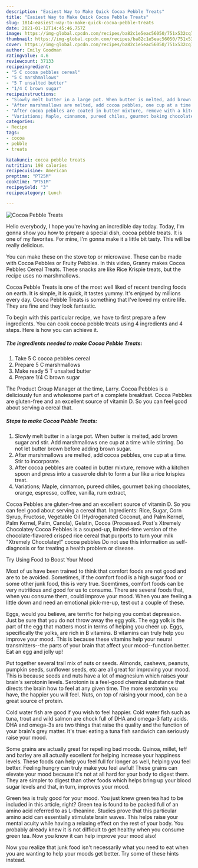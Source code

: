 ```yaml
---
description: "Easiest Way to Make Quick Cocoa Pebble Treats"
title: "Easiest Way to Make Quick Cocoa Pebble Treats"
slug: 1814-easiest-way-to-make-quick-cocoa-pebble-treats
date: 2021-01-12T14:45:46.757Z
image: https://img-global.cpcdn.com/recipes/ba82c1e5eac56050/751x532cq70/cocoa-pebble-treats-recipe-main-photo.jpg
thumbnail: https://img-global.cpcdn.com/recipes/ba82c1e5eac56050/751x532cq70/cocoa-pebble-treats-recipe-main-photo.jpg
cover: https://img-global.cpcdn.com/recipes/ba82c1e5eac56050/751x532cq70/cocoa-pebble-treats-recipe-main-photo.jpg
author: Emily Goodman
ratingvalue: 4.6
reviewcount: 37133
recipeingredient:
- "5 C cocoa pebbles cereal"
- "5 C marshmallows"
- "5 T unsalted butter"
- "1/4 C brown sugar"
recipeinstructions:
- "Slowly melt butter in a large pot. When butter is melted, add brown sugar and stir. Add marshmallows one cup at a time while stirring. Do not let butter brown before adding brown sugar."
- "After marshmallows are melted, add cocoa pebbles, one cup at a time. Stir to incorporate."
- "After cocoa pebbles are coated in butter mixture, remove with a kitchen spoon and press into a casserole dish to form a bar like a rice krispies treat."
- "Variations; Maple, cinnamon, pureed chiles, gourmet baking chocolates, orange, espresso, coffee, vanilla, rum extract,"
categories:
- Recipe
tags:
- cocoa
- pebble
- treats

katakunci: cocoa pebble treats 
nutrition: 198 calories
recipecuisine: American
preptime: "PT25M"
cooktime: "PT51M"
recipeyield: "3"
recipecategory: Lunch

---
```



![Cocoa Pebble Treats](https://img-global.cpcdn.com/recipes/ba82c1e5eac56050/751x532cq70/cocoa-pebble-treats-recipe-main-photo.jpg)

Hello everybody, I hope you're having an incredible day today. Today, I'm gonna show you how to prepare a special dish, cocoa pebble treats. It is one of my favorites. For mine, I'm gonna make it a little bit tasty. This will be really delicious.

You can make these on the stove top or microwave. These can be made with Cocoa Pebbles or Fruity Pebbles. In this video, Granny makes Cocoa Pebbles Cereal Treats. These snacks are like Rice Krispie treats, but the recipe uses no marshmallows.

Cocoa Pebble Treats is one of the most well liked of recent trending foods on earth. It is simple, it is quick, it tastes yummy. It's enjoyed by millions every day. Cocoa Pebble Treats is something that I've loved my entire life. They are fine and they look fantastic.


To begin with this particular recipe, we have to first prepare a few ingredients. You can cook cocoa pebble treats using 4 ingredients and 4 steps. Here is how you can achieve it.

<!--inarticleads1-->

##### The ingredients needed to make Cocoa Pebble Treats:

1. Take 5 C cocoa pebbles cereal
1. Prepare 5 C marshmallows
1. Make ready 5 T unsalted butter
1. Prepare 1/4 C brown sugar


The Product Group Manager at the time, Larry. Cocoa Pebbles is a deliciously fun and wholesome part of a complete breakfast. Cocoa Pebbles are gluten-free and an excellent source of vitamin D. So you can feel good about serving a cereal that. 

<!--inarticleads2-->

##### Steps to make Cocoa Pebble Treats:

1. Slowly melt butter in a large pot. When butter is melted, add brown sugar and stir. Add marshmallows one cup at a time while stirring. Do not let butter brown before adding brown sugar.
1. After marshmallows are melted, add cocoa pebbles, one cup at a time. Stir to incorporate.
1. After cocoa pebbles are coated in butter mixture, remove with a kitchen spoon and press into a casserole dish to form a bar like a rice krispies treat.
1. Variations; Maple, cinnamon, pureed chiles, gourmet baking chocolates, orange, espresso, coffee, vanilla, rum extract,


Cocoa Pebbles are gluten-free and an excellent source of vitamin D. So you can feel good about serving a cereal that. Ingredients: Rice, Sugar, Corn Syrup, Fructose, Vegetable Oil (Hydrogenated Coconut, and Palm Kernel, Palm Kernel, Palm, Canola), Gelatin, Cocoa (Processed. Post&#39;s Xtremely Chocolatey Cocoa Pebbles is a souped-up, limited-time version of the chocolate-flavored crisped rice cereal that purports to turn your milk &#34;Xtremely Chocolatey!&#34; cocoa pebbles Do not use this information as self-diagnosis or for treating a health problem or disease. 

Try Using Food to Boost Your Mood


Most of us have been trained to think that comfort foods are not good and are to be avoided. Sometimes, if the comfort food is a high sugar food or some other junk food, this is very true. Soemtimes, comfort foods can be very nutritious and good for us to consume. There are several foods that, when you consume them, could improve your mood. When you are feeling a little down and need an emotional pick-me-up, test out a couple of these.

Eggs, would you believe, are terrific for helping you combat depression. Just be sure that you do not throw away the egg yolk. The egg yolk is the part of the egg that matters most in terms of helping you cheer up. Eggs, specifically the yolks, are rich in B vitamins. B vitamins can truly help you improve your mood. This is because these vitamins help your neural transmitters--the parts of your brain that affect your mood--function better. Eat an egg and jolly up!

Put together several trail mix of nuts or seeds. Almonds, cashews, peanuts, pumpkin seeds, sunflower seeds, etc are all great for improving your mood. This is because seeds and nuts have a lot of magnesium which raises your brain's serotonin levels. Serotonin is a feel-good chemical substance that directs the brain how to feel at any given time. The more serotonin you have, the happier you will feel. Nuts, on top of raising your mood, can be a great source of protein.

Cold water fish are good if you wish to feel happier. Cold water fish such as tuna, trout and wild salmon are chock full of DHA and omega-3 fatty acids. DHA and omega-3s are two things that raise the quality and the function of your brain's grey matter. It's true: eating a tuna fish sandwich can seriously raise your mood. 

Some grains are actually great for repelling bad moods. Quinoa, millet, teff and barley are all actually excellent for helping increase your happiness levels. These foods can help you feel full for longer as well, helping you feel better. Feeling hungry can truly make you feel awful! These grains can elevate your mood because it's not at all hard for your body to digest them. They are simpler to digest than other foods which helps bring up your blood sugar levels and that, in turn, improves your mood.

Green tea is truly good for your mood. You just knew green tea had to be included in this article, right? Green tea is found to be packed full of an amino acid referred to as L-theanine. Studies prove that this particular amino acid can essentially stimulate brain waves. This helps raise your mental acuity while having a relaxing effect on the rest of your body. You probably already knew it is not difficult to get healthy when you consume green tea. Now you know it can help improve your mood also!

Now you realize that junk food isn't necessarily what you need to eat when you are wanting to help your moods get better. Try  some  of  these  hints  instead.

